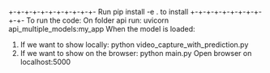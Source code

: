 
+-+-+-+-+-+-+-+-+-+-+-
Run pip install -e . to install
+-+-+-+-+-+-+-+-+-+-+-
To run the code:
On folder api run: uvicorn api_multiple_models:my_app
When the model is loaded:
1) If we want to show locally:
    python video_capture_with_prediction.py
2) If we want to show on the browser:
    python main.py
   Open browser on localhost:5000
